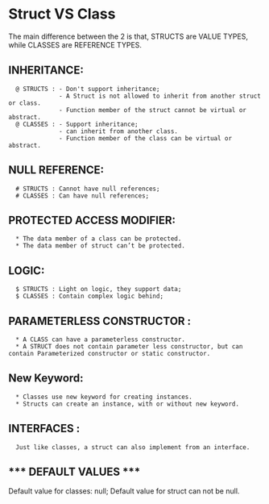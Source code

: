 # Struct VS Class

The main difference between the 2 is that, STRUCTS are VALUE TYPES, while CLASSES are REFERENCE TYPES.

## INHERITANCE:
      @ STRUCTS : - Don't support inheritance; 
                  - A Struct is not allowed to inherit from another struct or class.
                  - Function member of the struct cannot be virtual or abstract.
      @ CLASSES : - Support inheritance; 
                  - can inherit from another class.
                  - Function member of the class can be virtual or abstract.
      
## NULL REFERENCE:
      # STRUCTS : Cannot have null references;
      # CLASSES : Can have null references;
      
## PROTECTED ACCESS MODIFIER:
      * The data member of a class can be protected.
      * The data member of struct can’t be protected.
      
## LOGIC:
      $ STRUCTS : Light on logic, they support data;
      $ CLASSES : Contain complex logic behind;
      
## PARAMETERLESS CONSTRUCTOR :
      * A CLASS can have a parameterless constructor.
      * A STRUCT does not contain parameter less constructor, but can contain Parameterized constructor or static constructor.
 
## New Keyword:
      * Classes use new keyword for creating instances.
      * Structs can create an instance, with or without new keyword.

## INTERFACES :
      Just like classes, a struct can also implement from an interface.

## *** DEFAULT VALUES ***

Default value for classes: null;
Default value for struct can not be null.
